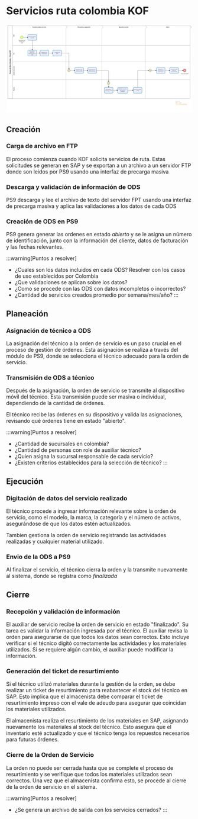 # Servicios ruta colombia KOF

![Servicios Ruta](../../../static/img/ServiciosRutaColombiaKOF.png)

## Creación

### Carga de archivo en FTP

El proceso comienza cuando KOF solicita servicios de ruta. Estas solicitudes se generan en SAP y se exportan a un archivo a un servidor FTP donde son leidos por PS9 usando una interfaz de precarga masiva

### Descarga y validación de información de ODS

PS9 descarga y lee el archivo de texto del servidor FPT usando una interfaz de precarga masiva y aplica las validaciones a los datos de cada ODS

### Creación de ODS en PS9

PS9 genera generar las ordenes en estado _abierto_ y se le asigna un número de identificación, junto con la información del cliente, datos de facturación y las fechas relevantes.

:::warning[Puntos a resolver]

- ¿Cuales son los datos incluidos en cada ODS? Resolver con los casos de uso establecidos por Colombia
- ¿Que validaciones se aplican sobre los datos?
- ¿Como se procede con las ODS con datos incompletos o incorrectos?
- ¿Cantidad de servicios creados promedio por semana/mes/año?
  :::

## Planeación

### Asignación de técnico a ODS

La asignación del técnico a la orden de servicio es un paso crucial en el proceso de gestión de órdenes. Esta asignación se realiza a través del módulo de PS9, donde se selecciona el técnico adecuado para la orden de servicio.

### Transmisión de ODS a técnico

Después de la asignación, la orden de servicio se transmite al dispositivo móvil del técnico. Esta transmisión puede ser masiva o individual, dependiendo de la cantidad de órdenes.

El técnico recibe las órdenes en su dispositivo y valida las asignaciones, revisando qué órdenes tiene en estado "abierto".

:::warning[Puntos a resolver]

- ¿Cantidad de sucursales en colombia?
- ¿Cantidad de personas con role de auxiliar técnico?
- ¿Quien asigna la sucursal responsable de cada servicio?
- ¿Existen criterios establecidos para la selección de técnico?
  :::

## Ejecución

### Digitación de datos del servicio realizado

El técnico procede a ingresar información relevante sobre la orden de servicio, como el modelo, la marca, la categoría y el número de activos, asegurándose de que los datos estén actualizados.

Tambien gestiona la orden de servicio registrando las actividades realizadas y cualquier material utilizado.

### Envio de la ODS a PS9

Al finalizar el servicio, el técnico cierra la orden y la transmite nuevamente al sistema, donde se registra como _finalizada_

## Cierre

### Recepción y validación de información

El auxiliar de servicio recibe la orden de servicio en estado "finalizado". Su tarea es validar la información ingresada por el técnico. El auxiliar revisa la orden para asegurarse de que todos los datos sean correctos. Esto incluye verificar si el técnico digitó correctamente las actividades y los materiales utilizados. Si se requiere algún cambio, el auxiliar puede modificar la información.

### Generación del ticket de resurtimiento

Si el técnico utilizó materiales durante la gestión de la orden, se debe realizar un ticket de resurtimiento para reabastecer el stock del técnico en SAP. Esto implica que el almacenista debe comparar el ticket de resurtimiento impreso con el vale de adeudo para asegurar que coincidan los materiales utilizados.

El almacenista realiza el resurtimiento de los materiales en SAP, asignando nuevamente los materiales al stock del técnico. Esto asegura que el inventario esté actualizado y que el técnico tenga los repuestos necesarios para futuras órdenes.

### Cierre de la Orden de Servicio

La orden no puede ser cerrada hasta que se complete el proceso de resurtimiento y se verifique que todos los materiales utilizados sean correctos. Una vez que el almacenista confirma esto, se procede al cierre de la orden de servicio en el sistema.

:::warning[Puntos a resolver]

- ¿Se genera un archivo de salida con los servicios cerrados?
  :::
